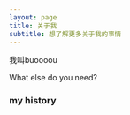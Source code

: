 ```yaml
---
layout: page
title: 关于我
subtitle: 想了解更多关于我的事情
---
```


我叫buoooou


What else do you need?

### my history

